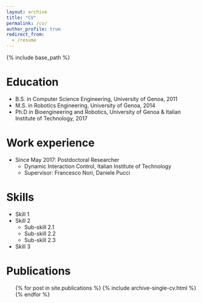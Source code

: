 ```yaml
---
layout: archive
title: "CV"
permalink: /cv/
author_profile: true
redirect_from:
  - /resume
---
```


{% include base_path %}

Education
======
* B.S. in Computer Science Engineering, University of Genoa, 2011
* M.S. in Robotics Engineering, University of Genoa, 2014
* Ph.D in Bioengineering and Robotics, University of Genoa & Italian Institute of Technology, 2017

Work experience
===============
* Since May 2017: Postdoctoral Researcher
  * Dynamic Interaction Control, Italian Institute of Technology
  * Supervisor: Francesco Nori, Daniele Pucci

  
Skills
======
* Skill 1
* Skill 2
  * Sub-skill 2.1
  * Sub-skill 2.2
  * Sub-skill 2.3
* Skill 3

Publications
======
  <ul>{% for post in site.publications %}
    {% include archive-single-cv.html %}
  {% endfor %}</ul>
  

